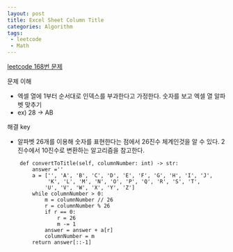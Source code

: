 ```yaml
---
layout: post
title: Excel Sheet Column Title
categories: Algorithm
tags: 
 - leetcode
 - Math
---
```


[leetcode 168번 문제](https://leetcode.com/problems/excel-sheet-column-title/)

문제 이해 
* 엑셀 열에 1부터 순서대로 인덱스를 부과한다고 가정한다. 숫자를 보고 엑셀 열 알파벳 맞추기
* ex) 28 -> AB 

해결 key 
* 알파벳 26개를 이용해 숫자를 표현한다는 점에서 26진수 체계인것을 알 수 있다. 2진수에서 10진수로 변환하는 알고리즘을 참고한다.  

```
    def convertToTitle(self, columnNumber: int) -> str:
        answer =''
        a = ['', 'A', 'B', 'C', 'D', 'E', 'F', 'G', 'H', 'I', 'J', 
             'K', 'L', 'M', 'N', 'O', 'P', 'Q', 'R', 'S', 'T',
            'U', 'V', 'W', 'X', 'Y', 'Z']
        while columnNumber > 0:
            m = columnNumber // 26 
            r = columnNumber % 26 
            if r == 0:
                r = 26
                m -= 1
            answer = answer + a[r]
            columnNumber = m
        return answer[::-1]
```






